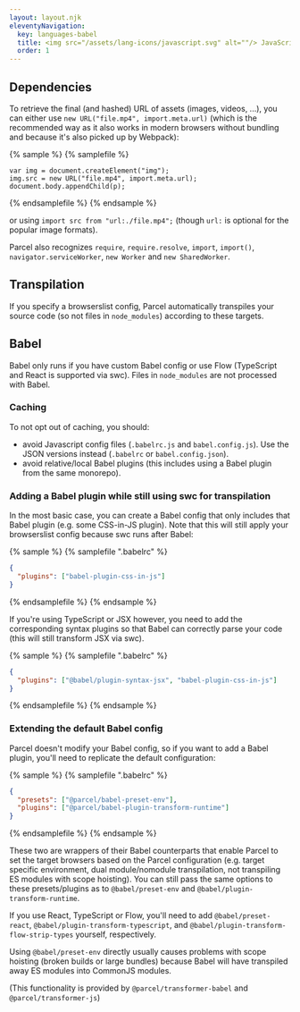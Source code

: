 ```yaml
---
layout: layout.njk
eleventyNavigation:
  key: languages-babel
  title: <img src="/assets/lang-icons/javascript.svg" alt=""/> JavaScript (Babel)
  order: 1
---
```


## Dependencies

To retrieve the final (and hashed) URL of assets (images, videos, ...), you can either use `new URL("file.mp4", import.meta.url)` (which is the recommended way as it also works in modern browsers without bundling and because it's also picked up by Webpack):

{% sample %}
{% samplefile %}

```js/1
var img = document.createElement("img");
img.src = new URL("file.mp4", import.meta.url);
document.body.appendChild(p);
```

{% endsamplefile %}
{% endsample %}

or using `import src from "url:./file.mp4";` (though `url:` is optional for the popular image formats).

Parcel also recognizes `require`, `require.resolve`, `import`, `import()`, `navigator.serviceWorker`, `new Worker` and `new SharedWorker`.

## Transpilation

If you specify a browserslist config, Parcel automatically transpiles your source code (so not files in `node_modules`) according to these targets.

## Babel

Babel only runs if you have custom Babel config or use Flow (TypeScript and React is supported via swc). Files in `node_modules` are not processed with Babel.

### Caching

To not opt out of caching, you should:

- avoid Javascript config files (`.babelrc.js` and `babel.config.js`). Use the JSON versions instead (`.babelrc` or `babel.config.json`).
- avoid relative/local Babel plugins (this includes using a Babel plugin from the same monorepo).

### Adding a Babel plugin while still using swc for transpilation

In the most basic case, you can create a Babel config that only includes that Babel plugin (e.g. some CSS-in-JS plugin). Note that this will still apply your browserslist config because swc runs after Babel:

{% sample %}
{% samplefile ".babelrc" %}

```json
{
  "plugins": ["babel-plugin-css-in-js"]
}
```

{% endsamplefile %}
{% endsample %}

If you're using TypeScript or JSX however, you need to add the corresponding syntax plugins so that Babel can correctly parse your code (this will still transform JSX via swc).

{% sample %}
{% samplefile ".babelrc" %}

```json
{
  "plugins": ["@babel/plugin-syntax-jsx", "babel-plugin-css-in-js"]
}
```

{% endsamplefile %}
{% endsample %}

### Extending the default Babel config

Parcel doesn't modify your Babel config, so if you want to add a Babel plugin, you'll need to replicate the default configuration:

{% sample %}
{% samplefile ".babelrc" %}

```json
{
  "presets": ["@parcel/babel-preset-env"],
  "plugins": ["@parcel/babel-plugin-transform-runtime"]
}
```

{% endsamplefile %}
{% endsample %}

These two are wrappers of their Babel counterparts that enable Parcel to set the target browsers based on the Parcel configuration (e.g. target specific environment, dual module/nomodule transpilation, not transpiling ES modules with scope hoisting). You can still pass the same options to these presets/plugins as to `@babel/preset-env` and `@babel/plugin-transform-runtime`.

If you use React, TypeScript or Flow, you'll need to add `@babel/preset-react`, `@babel/plugin-transform-typescript`, and `@babel/plugin-transform-flow-strip-types` yourself, respectively.

Using `@babel/preset-env` directly usually causes problems with scope hoisting (broken builds or large bundles) because Babel will have transpiled away ES modules into CommonJS modules.

(This functionality is provided by `@parcel/transformer-babel` and `@parcel/transformer-js`)
